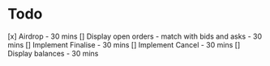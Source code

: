 # Todo 

[x] Airdrop - 30 mins
[] Display open orders - match with bids and asks - 30 mins
[] Implement Finalise - 30 mins
[] Implement Cancel - 30 mins
[] Display balances - 30 mins